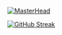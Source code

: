 [![MasterHead](![image](https://github.com/vickyguar/vickyguar/assets/84190435/ed7ee276-0172-4584-acef-dd0351b7bca6)
)](https://github.com/vickyguar/vickyguar)


[![GitHub Streak](https://github-readme-streak-stats.herokuapp.com/?user=DenverCoder1)](https://git.io/streak-stats)
